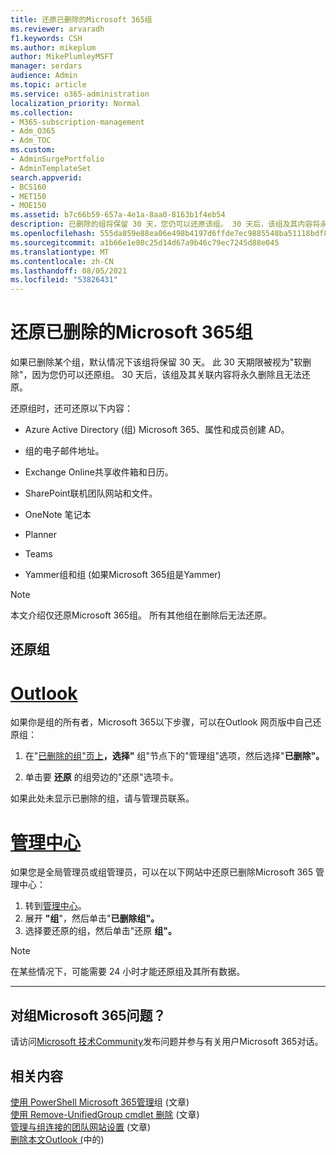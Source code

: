 ```yaml
---
title: 还原已删除的Microsoft 365组
ms.reviewer: arvaradh
f1.keywords: CSH
ms.author: mikeplum
author: MikePlumleyMSFT
manager: serdars
audience: Admin
ms.topic: article
ms.service: o365-administration
localization_priority: Normal
ms.collection:
- M365-subscription-management
- Adm_O365
- Adm_TOC
ms.custom:
- AdminSurgePortfolio
- AdminTemplateSet
search.appverid:
- BCS160
- MET150
- MOE150
ms.assetid: b7c66b59-657a-4e1a-8aa0-8163b1f4eb54
description: 已删除的组将保留 30 天，您仍可以还原该组。 30 天后，该组及其内容将永久删除。
ms.openlocfilehash: 555da859e88ea06e498b4197d6ffde7ec9885548ba51118bdf8b41f618deb163
ms.sourcegitcommit: a1b66e1e80c25d14d67a9b46c79ec7245d88e045
ms.translationtype: MT
ms.contentlocale: zh-CN
ms.lasthandoff: 08/05/2021
ms.locfileid: "53826431"
---
```

# <a name="restore-a-deleted-microsoft-365-group"></a>还原已删除的Microsoft 365组

如果已删除某个组，默认情况下该组将保留 30 天。 此 30 天期限被视为"软删除"，因为您仍可以还原组。 30 天后，该组及其关联内容将永久删除且无法还原。

还原组时，还可还原以下内容：
  
- Azure Active Directory (组) Microsoft 365、属性和成员创建 AD。
    
- 组的电子邮件地址。
    
- Exchange Online共享收件箱和日历。
    
- SharePoint联机团队网站和文件。
    
- OneNote 笔记本
    
- Planner
    
- Teams

- Yammer组和组 (如果Microsoft 365组是Yammer) 

> [!NOTE]
> 本文介绍仅还原Microsoft 365组。 所有其他组在删除后无法还原。

## <a name="restore-a-group"></a>还原组

# <a name="outlook"></a>[Outlook](#tab/outlook)

如果你是组的所有者，Microsoft 365以下步骤，可以在Outlook 网页版中自己还原组：

1. 在"[已删除的组"页上](https://outlook.office.com/people/group/deleted)**，选择"** 组"节点下的"管理组"选项，然后选择"**已删除"。**

2. 单击要 **还原** 的组旁边的"还原"选项卡。

如果此处未显示已删除的组，请与管理员联系。

# <a name="admin-center"></a>[管理中心](#tab/admin-center)

如果您是全局管理员或组管理员，可以在以下网站中还原已删除Microsoft 365 管理中心：

1. 转到[管理中心](https://admin.microsoft.com)。
2. 展开 **"组**"，然后单击"**已删除组"。**
3. 选择要还原的组，然后单击"还原 **组"。**

> [!NOTE]
> 在某些情况下，可能需要 24 小时才能还原组及其所有数据。 

---

## <a name="got-questions-about-microsoft-365-groups"></a>对组Microsoft 365问题？

请访问[Microsoft 技术Community](https://techcommunity.microsoft.com/t5/Office-365-Groups/ct-p/Office365Groups)发布问题并参与有关用户Microsoft 365对话。 
  
## <a name="related-content"></a>相关内容

[使用 PowerShell Microsoft 365管理](../../enterprise/manage-microsoft-365-groups-with-powershell.md)组 (文章) \
[使用 Remove-UnifiedGroup cmdlet 删除](/powershell/module/exchange/remove-unifiedgroup) (文章) \
[管理与组连接的团队网站设置](https://support.microsoft.com/office/8376034d-d0c7-446e-9178-6ab51c58df42) (文章) \
[删除本文Outlook (](https://support.microsoft.com/office/ca7f5a9e-ae4f-4cbe-a4bc-89c469d1726f)中的) 
